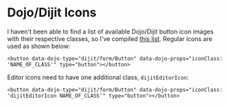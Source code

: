 # Dojo/Dijit Icons

I haven't been able to find a list of available Dojo/Dijit button icon images with their respective classes, so I've compiled [this list](http://htmlpreview.github.io/?https://github.com/dariodjuric/dijit-icons/blob/master/icons.html). Regular icons are used as shown below:

    <button data-dojo-type="dijit/form/Button" data-dojo-props="iconClass: 'NAME_OF_CLASS'" type="button"></button>

Editor icons need to have one additional class, `dijitEditorIcon`:

    <button data-dojo-type="dijit/form/Button" data-dojo-props="iconClass: 'dijitEditorIcon NAME_OF_CLASS'" type="button"></button>